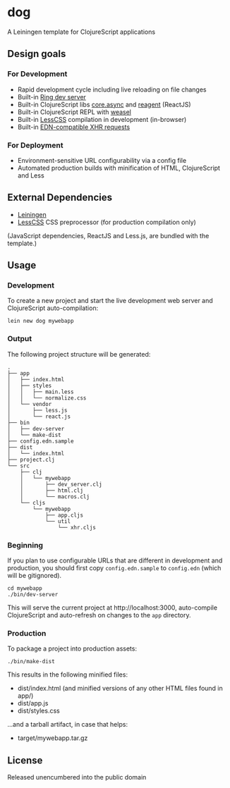 # dog

A Leiningen template for ClojureScript applications

## Design goals

### For Development

- Rapid development cycle including live reloading on file changes
- Built-in [Ring dev server](https://github.com/weavejester/lein-ring)
- Built-in ClojureScript libs [core.async](https://clojure.github.io/core.async/) and [reagent](https://github.com/holmsand/reagent) (ReactJS)
- Built-in ClojureScript REPL with [weasel](https://github.com/tomjakubowski/weasel)
- Built-in [LessCSS](http://lesscss.org/) compilation in development (in-browser)
- Built-in [EDN-compatible XHR requests](https://github.com/pandeiro/dog/blob/master/src/leiningen/new/dog/xhr.cljs)

### For Deployment

- Environment-sensitive URL configurability via a config file
- Automated production builds with minification of HTML, ClojureScript and Less

## External Dependencies

- [Leiningen](https://github.com/technomancy/leiningen)
- [LessCSS](http://lesscss.org/) CSS preprocessor (for production compilation only)

(JavaScript dependencies, ReactJS and Less.js, are bundled with the template.)

## Usage

### Development

To create a new project and start the live development
web server and ClojureScript auto-compilation:

    lein new dog mywebapp

### Output

The following project structure will be generated:

    .
    ├── app
    │   ├── index.html
    │   ├── styles
    │   │   ├── main.less
    │   │   └── normalize.css
    │   └── vendor
    │       ├── less.js
    │       └── react.js
    ├── bin
    │   ├── dev-server
    │   └── make-dist
    ├── config.edn.sample
    ├── dist
    │   └── index.html
    ├── project.clj
    └── src
        ├── clj
        │   └── mywebapp
        │       ├── dev_server.clj
        │       ├── html.clj
        │       └── macros.clj
        └── cljs
            └── mywebapp
                ├── app.cljs
                └── util
                    └── xhr.cljs

### Beginning

If you plan to use configurable URLs that are different in development
and production, you should first copy `config.edn.sample` to `config.edn`
(which will be gitignored).

    cd mywebapp
    ./bin/dev-server

This will serve the current project at http://localhost:3000,
auto-compile ClojureScript and auto-refresh on changes to the
`app` directory.

### Production

To package a project into production assets:

    ./bin/make-dist

This results in the following minified files:

- dist/index.html (and minified versions of any other HTML files found in app/)
- dist/app.js
- dist/styles.css

...and a tarball artifact, in case that helps:

- target/mywebapp.tar.gz

## License

Released unencumbered into the public domain
